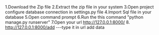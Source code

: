 1.Download the Zip file
2.Extract the zip file in your system
3.Open project configure database connection in settings.py file
4.Import Sql file in your database
5.Open command prompt 
6.Run the this command "python manage.py runserver"
7.Open your url 	http://127.0.0.1:8000/
8.	http://127.0.0.1:8000/add       ---type it in url add data
